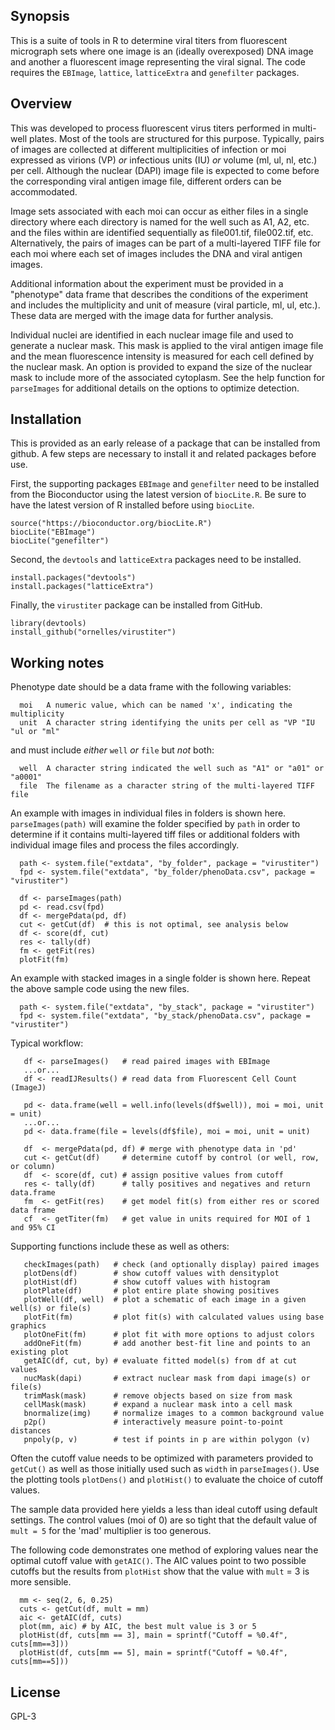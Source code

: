 ## Synopsis
This is a suite of tools in R to determine viral titers from fluorescent micrograph sets where one image is an (ideally overexposed) DNA image and another a fluorescent image representing the viral signal. The code requires the `EBImage`, `lattice`, `latticeExtra` and `genefilter` packages.

## Overview
This was developed to process fluorescent virus titers performed in multi-well plates. Most of the tools are structured for this purpose. Typically, pairs of images are collected at different multiplicities of infection or moi expressed as virions (VP) *or* infectious units (IU) *or* volume (ml, ul, nl, etc.) per cell. Although the nuclear (DAPI) image file is expected to come before the corresponding viral antigen image file, different orders can be accommodated.

Image sets associated with each moi can occur as either files in a single directory where each directory is named for the well such as A1, A2, etc. and the files within are identified sequentially as file001.tif, file002.tif, etc. Alternatively, the pairs of images can be part of a multi-layered TIFF file for each moi where each set of images includes the DNA and viral antigen images.

Additional information about the experiment must be provided in a "phenotype" data frame that describes the conditions of the experiment and includes the multiplicity and unit of measure (viral particle, ml, ul, etc.). These data are merged with the image data for further analysis.

Individual nuclei are identified in each nuclear image file and used to generate a nuclear mask. This mask is applied to the viral antigen image file and the mean fluorescence intensity is measured for each cell defined by the nuclear mask. An option is provided to expand the size of the nuclear mask to include more of the associated cytoplasm. See the help function for `parseImages` for additional details on the options to optimize detection. 

## Installation
This is provided as an early release of a package that can be installed from github. A few steps are necessary to install it and related packages before use.

First, the supporting packages `EBImage` and `genefilter` need to be installed from the Bioconductor using the latest version of `biocLite.R`. Be sure to have the latest version of R installed before using `biocLite`.
```
source("https://bioconductor.org/biocLite.R")
biocLite("EBImage")
biocLite("genefilter")
```
Second, the `devtools` and `latticeExtra` packages need to be installed.
```
install.packages("devtools")
install.packages("latticeExtra")
```
Finally, the `virustiter` package can be installed from GitHub.
```
library(devtools)
install_github("ornelles/virustiter")
```

## Working notes
Phenotype date should be a data frame with the following variables:
```
  moi   A numeric value, which can be named 'x', indicating the multiplicity
  unit  A character string identifying the units per cell as "VP "IU "ul or "ml"
```
and must include *either* `well` *or* `file` but *not* both:
```
  well  A character string indicated the well such as "A1" or "a01" or "a0001"
  file	The filename as a character string of the multi-layered TIFF file
```
An example with images in individual files in folders is shown here. `parseImages(path)` will examine the folder specified by `path` in order to determine if it contains multi-layered tiff files or additional folders with individual image files and process the files accordingly. 
```
  path <- system.file("extdata", "by_folder", package = "virustiter")
  fpd <- system.file("extdata", "by_folder/phenoData.csv", package = "virustiter")
  
  df <- parseImages(path)
  pd <- read.csv(fpd)
  df <- mergePdata(pd, df)
  cut <- getCut(df)  # this is not optimal, see analysis below
  df <- score(df, cut)
  res <- tally(df)
  fm <- getFit(res)
  plotFit(fm)
```
An example with stacked images in a single folder is shown here. Repeat the above sample code using the new files.
```
  path <- system.file("extdata", "by_stack", package = "virustiter")
  fpd <- system.file("extdata", "by_stack/phenoData.csv", package = "virustiter")
```
Typical workflow:
```
   df <- parseImages()   # read paired images with EBImage
   ...or...
   df <- readIJResults() # read data from Fluorescent Cell Count (ImageJ)

   pd <- data.frame(well = well.info(levels(df$well)), moi = moi, unit = unit)
   ...or...
   pd <- data.frame(file = levels(df$file), moi = moi, unit = unit)

   df  <- mergePdata(pd, df) # merge with phenotype data in 'pd'
   cut <- getCut(df)     # determine cutoff by control (or well, row, or column)
   df  <- score(df, cut) # assign positive values from cutoff
   res <- tally(df)      # tally positives and negatives and return data.frame
   fm  <- getFit(res)    # get model fit(s) from either res or scored data frame
   cf  <- getTiter(fm)   # get value in units required for MOI of 1 and 95% CI
```
Supporting functions include these as well as others:
```
   checkImages(path)   # check (and optionally display) paired images
   plotDens(df)        # show cutoff values with densityplot 
   plotHist(df)        # show cutoff values with histogram
   plotPlate(df)       # plot entire plate showing positives
   plotWell(df, well)  # plot a schematic of each image in a given well(s) or file(s)
   plotFit(fm)         # plot fit(s) with calculated values using base graphics
   plotOneFit(fm)      # plot fit with more options to adjust colors
   addOneFit(fm)       # add another best-fit line and points to an existing plot
   getAIC(df, cut, by) # evaluate fitted model(s) from df at cut values
   nucMask(dapi)       # extract nuclear mask from dapi image(s) or file(s)
   trimMask(mask)      # remove objects based on size from mask
   cellMask(mask)      # expand a nuclear mask into a cell mask
   bnormalize(img)     # normalize images to a common background value
   p2p()               # interactively measure point-to-point distances
   pnpoly(p, v)        # test if points in p are within polygon (v)
```
Often the cutoff value needs to be optimized with parameters provided to `getCut()` as well as those initially used such as `width` in `parseImages()`. Use the plotting tools `plotDens()` and `plotHist()` to evaluate the choice of cutoff values.

The sample data provided here yields a less than ideal cutoff using default settings. The control values (moi of 0) are so tight that the default value of `mult = 5` for the 'mad' multiplier is too generous.

The following code demonstrates one method of exploring values near the optimal cutoff value with `getAIC()`. The AIC values point to two possible cutoffs but the results from `plotHist` show that the value with `mult` = 3 is more sensible.
```
  mm <- seq(2, 6, 0.25)
  cuts <- getCut(df, mult = mm)
  aic <- getAIC(df, cuts)
  plot(mm, aic)	# by AIC, the best mult value is 3 or 5
  plotHist(df, cuts[mm == 3], main = sprintf("Cutoff = %0.4f", cuts[mm==3]))
  plotHist(df, cuts[mm == 5], main = sprintf("Cutoff = %0.4f", cuts[mm==5]))
```  
## License
GPL-3
